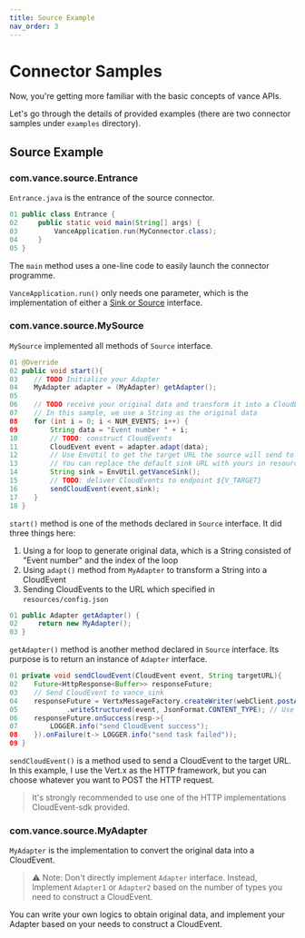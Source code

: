 ```yaml
---
title: Source Example
nav_order: 3
---
```


# Connector Samples

Now, you're getting more familiar with the basic concepts of vance APIs.

Let's go through the details of provided examples (there are two connector samples under `examples` directory).

## Source Example

### com.vance.source.Entrance

`Entrance.java` is the entrance of the source connector.

```java
01 public class Entrance {
02     public static void main(String[] args) {
03         VanceApplication.run(MyConnector.class);
04     }
05 }
```

The `main` method uses a one-line code to easily launch the connector programme.

`VanceApplication.run()` only needs one parameter, which is the implementation of either a [Sink or Source](api.md#connector-interface) interface.

### com.vance.source.MySource

`MySource` implemented all methods of `Source` interface.

```java
01 @Override
02 public void start(){
03    // TODO Initialize your Adapter
04    MyAdapter adapter = (MyAdapter) getAdapter();
05
06    // TODO receive your original data and transform it into a CloudEvent via your Adapter
07    // In this sample, we use a String as the original data
08    for (int i = 0; i < NUM_EVENTS; i++) {
09        String data = "Event number " + i;
10        // TODO: construct CloudEvents
11        CloudEvent event = adapter.adapt(data);
12        // Use EnvUtil to get the target URL the source will send to
13        // You can replace the default sink URL with yours in resources/config.json
14        String sink = EnvUtil.getVanceSink();
15        // TODO: deliver CloudEvents to endpoint ${V_TARGET}
16        sendCloudEvent(event,sink);
17    }
18 }
```

`start()` method is one of the methods declared in `Source` interface. It did three things here:
1. Using a for loop to generate original data, which is a String consisted of "Event number" and the index of the loop
2. Using `adapt()` method from `MyAdapter` to transform a String into a CloudEvent
3. Sending CloudEvents to the URL which specified in `resources/config.json`

```java
01 public Adapter getAdapter() {
02     return new MyAdapter();
03 }
```

`getAdapter()` method is another method declared in `Source` interface. Its purpose is to return an instance of `Adapter` interface.

```java
01 private void sendCloudEvent(CloudEvent event, String targetURL){
02    Future<HttpResponse<Buffer>> responseFuture;
03    // Send CloudEvent to vance_sink
04    responseFuture = VertxMessageFactory.createWriter(webClient.postAbs(targetURL))
05            .writeStructured(event, JsonFormat.CONTENT_TYPE); // Use structured mode.
06    responseFuture.onSuccess(resp->{
07        LOGGER.info("send CloudEvent success");
08    }).onFailure(t-> LOGGER.info("send task failed"));
09 }
```

`sendCloudEvent()` is a method used to send a CloudEvent to the target URL. In this example, I use the Vert.x as the HTTP framework, but you can choose whatever you want to POST the HTTP request. 

> It's strongly recommended to use one of the HTTP implementations CloudEvent-sdk provided.

### com.vance.source.MyAdapter

`MyAdapter` is the implementation to convert the original data into a CloudEvent.

>⚠️ Note: Don't directly implement `Adapter` interface️. Instead, Implement `Adapter1` or `Adapter2` based on the number of types you need to construct a CloudEvent.

You can write your own logics to obtain original data, and implement your Adapter based on your needs to construct a CloudEvent.
